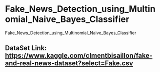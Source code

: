 # Fake_News_Detection_using_Multinomial_Naive_Bayes_Classifier
Fake_News_Detection_using_Multinomial_Naive_Bayes_Classifier

## DataSet Link: https://www.kaggle.com/clmentbisaillon/fake-and-real-news-dataset?select=Fake.csv
